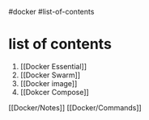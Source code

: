 #docker #list-of-contents 
# list of contents
1. [[Docker Essential]]
2. [[Docker Swarm]]
3. [[Docker image]]
4. [[Dokcer Compose]]

[[Docker/Notes]]
[[Docker/Commands]]